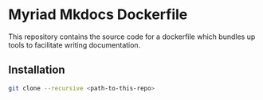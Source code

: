 # Myriad Mkdocs Dockerfile
This repository contains the source code for a dockerfile which bundles up tools to facilitate writing documentation.

## Installation

```sh
git clone --recursive <path-to-this-repo>
```
